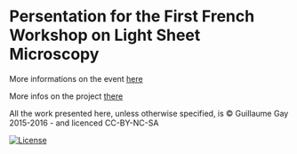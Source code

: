 # Persentation for the First French Workshop on Light Sheet Microscopy

More informations on the event
[here](https://france-bioimaging.org/fbi-events/gdr-miv-theme-days-lsm/)

More infos on the project [there](http://mu-spim.xyz)

All the work presented here, unless otherwise specified, is © Guillaume Gay 2015-2016 - and licenced CC-BY-NC-SA

<a rel="license" href="//creativecommons.org/licenses/by-nc-sa/4.0/" title="Creative Commons Attribution Non Comercial Share Alike 4.0 International license"><img src="https://licensebuttons.net/l/by-nc-sa/4.0/88x31.png" alt="License"></a>
